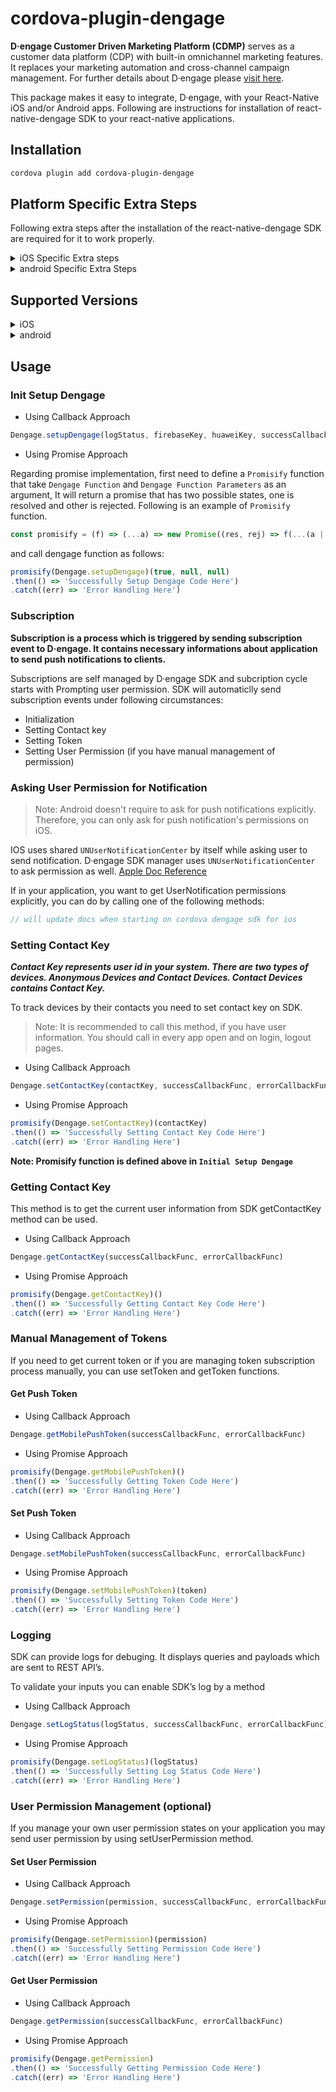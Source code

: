 # cordova-plugin-dengage

**D·engage Customer Driven Marketing Platform (CDMP)** serves as a customer data platform (CDP) with built-in
omnichannel marketing features. It replaces your marketing automation and cross-channel campaign management. For further
details about D·engage please [visit here](https://dev.dengage.com).

This package makes it easy to integrate, D·engage, with your React-Native iOS and/or Android apps. Following are
instructions for installation of react-native-dengage SDK to your react-native applications.

## Installation

```sh
cordova plugin add cordova-plugin-dengage
```

## Platform Specific Extra Steps

Following extra steps after the installation of the react-native-dengage SDK are required for it to work properly.

<details>
  <summary> iOS Specific Extra steps </summary>
  -Need to be write....
</details>

<details>
  <summary> android Specific Extra Steps </summary>

### Firebase SDK Setup (Follow these steps only if you're using firebase for push, for Huawei [follow these steps](#huawei-sdk-setup))<a name="firebase-sdk-setup" />

#### Requirements

- Google Firebase App Configuration
- Android Studio
- Android Device or Emulator

D·engage Android SDK provides an interface which handles push notification messages easily. Optionally, It also gives to
send event functionality such as open and subscription to dEngage Platform.

Supports Android API level 4.1.x or higher.

For detailed steps for firebase SDK setup and it's integeration with
D·engage, [click here](https://dev.dengage.com/mobile-sdk/android/firebase)

### Huawei SDK Setup (Note: use these steps only if you're using HUAWEI Messaging Service for push, if using firebase, [follow these steps](#firebase-sdk-setup))<a name="huawei-sdk-setup" />

#### Requirements

- Huawei Developer Account
- Java JDK installation package
- Android SDK package
- Android Studio 3.X
- HMS Core (APK) 4.X or later
- Huawei Device or Huawei Cloud Debugging

Supports Android API level 4.4 or higher. (Note that Huawei AdID service requires min target SDK version 19)

**D·engage Huawei SDK** provides an interface which handles push notification messages that delivered
by `Huawei Messaging Service (HMS)`. It is similar to Firebase but has a bit different configuration process that
contains [steps mentioned here.](https://dev.dengage.com/mobile-sdk/android/huawei)

### Change Subscription Api Endpoint

You can change subscription api endpoint by adding following metadata tag in `YourProject/config.xml`

  ```
  <meta-data
    android:name="den_event_api_url"
    android:value="https://your_event_api_endpoint" />
  ```

Note: Please see API Endpoints By Datacenter to set your subscription end point.

### Changing Event Api Endpoint

similar to subscription endpoints, you can change event api endpoints by setting following metadata tag
in `YourProject/config.xml`

  ```
  <meta-data
    android:name="den_push_api_url"
    android:value="https://your_push_api_endpoint" />
  ```

Note: Please see API Endpoints By Datacenter to set your event end point.

Following is the sample code as an example for `Subscription/Event Api Endpoint`

```xml
<config-file parent="./application" target="AndroidManifest.xml">
    <meta-data
            android:name="den_event_api_url"
            android:value="https://event.dengage.com"/>
    <meta-data
            android:name="den_push_api_url"
            android:value="https://push.dengage.com"/>
</config-file>
```
</details>

## Supported Versions

<details>
  <summary> iOS </summary>

D·engage Mobile SDK for IOS supports version IOS 10 and later.
</details>

<details>
  <summary> android </summary>

D·engage Mobile SDK for Android supports version 4.4 (API Level 19) and later.

  <summary> Huawei </summary>

D·engage Mobile SDK for Huawei supports all new versions.
</details>

## Usage

### Init Setup Dengage

- Using Callback Approach

```Javascript
Dengage.setupDengage(logStatus, firebaseKey, huaweiKey, successCallbackFunc, errorCallbackFunc)
```

- Using Promise Approach

Regarding promise implementation, first need to define a `Promisify` function that take `Dengage Function`
and `Dengage Function Parameters` as an argument, It will return a promise that has two possible states, one is resolved
and other is rejected. Following is an example of `Promisify` function.

```Javascript
const promisify = (f) => (...a) => new Promise((res, rej) => f(...(a || {}), res, rej))
```

and call dengage function as follows:

```Javascript
promisify(Dengage.setupDengage)(true, null, null)
.then(() => 'Successfully Setup Dengage Code Here')
.catch((err) => 'Error Handling Here')
```

### Subscription
****Subscription is a process which is triggered by sending subscription event to D·engage. It contains necessary informations about application to send push notifications to clients.****

Subscriptions are self managed by D·engage SDK and subcription cycle starts with Prompting user permission. SDK will automaticlly send subscription events under following circumstances:

- Initialization
- Setting Contact key
- Setting Token
- Setting User Permission (if you have manual management of permission)

### Asking User Permission for Notification
> Note: Android doesn't require to ask for push notifications explicitly. Therefore, you can only ask for push notification's permissions on iOS.

IOS uses shared `UNUserNotificationCenter` by itself while asking user to send notification. D·engage SDK manager uses `UNUserNotificationCenter` to ask permission as well. [Apple Doc Reference](https://developer.apple.com/documentation/usernotifications/asking_permission_to_use_notifications)

If in your application, you want to get UserNotification permissions explicitly, you can do by calling one of the following methods:

```Javascript
// will update docs when starting on cordova dengage sdk for ios
```

### Setting Contact Key
***Contact Key represents user id in your system. There are two types of devices. Anonymous Devices and Contact Devices. Contact Devices contains Contact Key.***

To track devices by their contacts you need to set contact key on SDK.

> Note: It is recommended to call this method, if you have user information. You should call in every app open and on login, logout pages.

- Using Callback Approach
```Javascript 
Dengage.setContactKey(contactKey, successCallbackFunc, errorCallbackFunc)
```
- Using Promise Approach
```Javascript
promisify(Dengage.setContactKey)(contactKey)
.then(() => 'Successfully Setting Contact Key Code Here')
.catch((err) => 'Error Handling Here')
```

**Note: Promisify function is defined above in `Initial Setup Dengage`**

### Getting Contact Key
This method is to get the current user information from SDK getContactKey method can be used.

- Using Callback Approach
```Javascript 
Dengage.getContactKey(successCallbackFunc, errorCallbackFunc)
```
- Using Promise Approach
```Javascript
promisify(Dengage.getContactKey)()
.then(() => 'Successfully Getting Contact Key Code Here')
.catch((err) => 'Error Handling Here')
```

### Manual Management of Tokens
If you need to get current token or if you are managing token subscription process manually, you can use setToken and getToken functions.

#### Get Push Token

- Using Callback Approach
```Javascript 
Dengage.getMobilePushToken(successCallbackFunc, errorCallbackFunc)
```
- Using Promise Approach
```Javascript
promisify(Dengage.getMobilePushToken)()
.then(() => 'Successfully Getting Token Code Here')
.catch((err) => 'Error Handling Here')
```

#### Set Push Token 

- Using Callback Approach
```Javascript 
Dengage.setMobilePushToken(successCallbackFunc, errorCallbackFunc)
```
- Using Promise Approach
```Javascript
promisify(Dengage.setMobilePushToken)(token)
.then(() => 'Successfully Setting Token Code Here')
.catch((err) => 'Error Handling Here')
```

### Logging

SDK can provide logs for debuging. It displays queries and payloads which are sent to REST API’s.

To validate your inputs you can enable SDK’s log by a method

- Using Callback Approach
```Javascript 
Dengage.setLogStatus(logStatus, successCallbackFunc, errorCallbackFunc)
```
- Using Promise Approach
```Javascript
promisify(Dengage.setLogStatus)(logStatus)
.then(() => 'Successfully Setting Log Status Code Here')
.catch((err) => 'Error Handling Here')
```

### User Permission Management (optional)
If you manage your own user permission states on your application you may send user permission by using setUserPermission method.

#### Set User Permission

- Using Callback Approach
```Javascript 
Dengage.setPermission(permission, successCallbackFunc, errorCallbackFunc)
```
- Using Promise Approach
```Javascript
promisify(Dengage.setPermission)(permission)
.then(() => 'Successfully Setting Permission Code Here')
.catch((err) => 'Error Handling Here')
```

#### Get User Permission

- Using Callback Approach
```Javascript 
Dengage.getPermission(successCallbackFunc, errorCallbackFunc)
```
- Using Promise Approach
```Javascript
promisify(Dengage.getPermission)
.then(() => 'Successfully Getting Permission Code Here')
.catch((err) => 'Error Handling Here')
```

